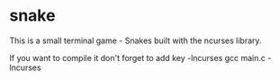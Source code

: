 # snake
This is a small terminal game - Snakes built with the ncurses library.

If you want to compile it don't forget to add key -lncurses
gcc  main.c -lncurses
